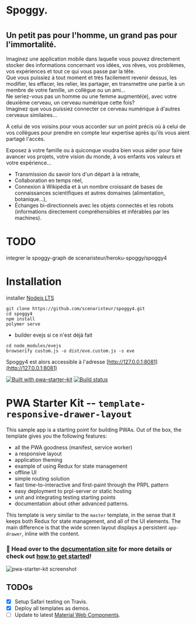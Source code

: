 <h1>  Spoggy.<h1>

<h2>  Un petit pas pour l'homme, un grand pas pour l'immortalité.</h2>

<p>
  Imaginez une application mobile dans laquelle vous pouvez directement stocker des informations concernant vos idées, vos rêves, vos problèmes, vos expériences et tout ce qui vous passe par la tête.
</br>
   Que vous puissiez à tout moment et très facilement revenir dessus, les modifier, les effacer, les relier, les partager, en transmettre une partie à un membre de votre famille, un collègue ou un ami...
</br>
  Ne seriez-vous pas un homme ou une femme augmenté(e), avec votre deuxième cerveau, un cerveau numérique cette fois?
</br>
  Imaginez que vous puissiez connecter ce cerveau numérique à d'autres cerveaux similaires...
</br>

  A celui de vos voisins pour vous accorder sur un point précis où à celui de vos collègues pour prendre en compte leur expertise après qu'ils vous aient partagé l'accès.
</br>

  Exposez à votre famille ou à quiconque voudra bien vous aider pour faire avancer vos projets, votre vision du monde, à vos enfants vos valeurs et votre expérience...
</p>

<ul>
<li>Transmission du savoir lors d'un départ à la retraite,</li>
<li>Collaboration en temps réel,</li>
<li>Connexion à Wikipédia et à un nombre croissant de bases de connaissances scientifiques et autres domaines (alimentation, botanique...),</li>
<li>Échanges bi-directionnels avec les objets connectés et les robots (informations directement compréhensibles et inférables par les machines).</li>
</ul>


# TODO
integrer le spoggy-graph de scenaristeur/heroku-spoggy/spoggy4



# Installation
installer [Nodejs LTS](https://nodejs.org/fr/download/)


```
git clone https://github.com/scenaristeur/spoggy4.git
cd spoggy4
npm install
polymer serve

```
-  builder evejs si ce n'est déjà fait
```
cd node_modules/evejs
browserify custom.js -o dist/eve.custom.js -s eve
```

Spoggy4 est alors accessible à l'adresse [http://127.0.0.1:8081](http://127.0.0.1:8081)



[![Built with pwa–starter–kit](https://img.shields.io/badge/built_with-pwa–starter–kit_-blue.svg)](https://github.com/Polymer/pwa-starter-kit "Built with pwa–starter–kit")
[![Build status](https://api.travis-ci.org/Polymer/pwa-starter-kit.svg?branch=template-responsive-drawer-layout)](https://travis-ci.org/Polymer/pwa-starter-kit)

# PWA Starter Kit -- `template-responsive-drawer-layout`

This sample app is a starting point for building PWAs. Out of the box, the template
gives you the following features:
- all the PWA goodness (manifest, service worker)
- a responsive layout
- application theming
- example of using Redux for state management
- offline UI
- simple routing solution
- fast time-to-interactive and first-paint through the PRPL pattern
- easy deployment to prpl-server or static hosting
- unit and integrating testing starting points
- documentation about other advanced patterns.

This template is very similar to the `master` template, in the sense that it keeps both Redux for state management, and all of the UI elements. The main difference is that the wide screen layout displays a persistent `app-drawer`, inline with the content.

### 📖 Head over to the [documentation site](https://polymer.github.io/pwa-starter-kit/) for more details or check out [how to get started](https://polymer.github.io/pwa-starter-kit/setup/)!

![pwa-starter-kit screenshot](https://user-images.githubusercontent.com/116360/39718020-dd60403e-51e9-11e8-9384-e019a6775841.png)

## TODOs

- [x] Setup Safari testing on Travis.
- [x] Deploy all templates as demos.
- [ ] Update to latest [Material Web Components](https://github.com/material-components/material-components-web-components).
